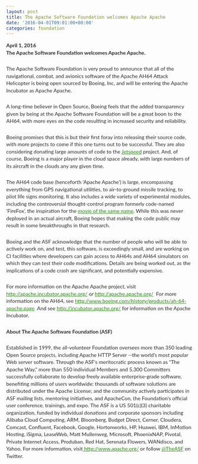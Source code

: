 ```yaml
---
layout: post
title: The Apache Software Foundation welcomes Apache Apache
date: '2016-04-01T09:01:00+00:00'
categories: foundation
---
```

<p style="margin: 0px 0px 24px; color: #2b2b2b; font-family: Lato, sans-serif; line-height: 19.5px;"><strong>April 1, 2016<br /></strong><strong>The Apache Software Foundation welcomes Apache Apache.</strong></p> 
  <p style="margin: 0px 0px 24px; color: #2b2b2b; font-family: Lato, sans-serif; line-height: 19.5px;"><span data-mce-style="font-weight: 400;">The Apache Software Foundation is very proud to announce that all of the navigational, combat, and avionics software of the Apache AH64 Attack Helicopter is being open sourced by Boeing, Inc, and will be entering the Apache Incubator as Apache Apache.</span></p> 
  <p style="margin: 0px 0px 24px; color: #2b2b2b; font-family: Lato, sans-serif; line-height: 19.5px;"><span data-mce-style="font-weight: 400;">A long-time believer in Open Source, Boeing feels that the added transparency given by being at the Apache Software Foundation will be a great boon to the AH64, with more eyes on the code resulting in increased security and reliability.</span></p> 
  <p style="margin: 0px 0px 24px; color: #2b2b2b; font-family: Lato, sans-serif; line-height: 19.5px;"><span data-mce-style="font-weight: 400;">Boeing promises that this is but their first foray into releasing their source code, with more projects to come if this one turns out to be successful. They are also considering donating large amounts of code to the <a href="https://portals.apache.org/jetspeed-2/" data-mce-href="https://portals.apache.org/jetspeed-2/" style="color: #24890d;">Jetspeed</a>&nbsp;project. And, of course, Boeing is a major player in the cloud space already, with large numbers of its aircraft in the clouds any any given time.</span></p> 
  <p style="margin: 0px 0px 24px; color: #2b2b2b; font-family: Lato, sans-serif; line-height: 19.5px;"><span data-mce-style="font-weight: 400;">The AH64 code base (henceforth ‘Apache Apache’) is large, encompassing everything from GPS navigational utilities, to air-to-ground missile tracking, to pilot life signs monitoring. It also includes a wide variety of experimental modules, including the controversial thought-control program formerly code-named ‘FireFox’, the inspiration for the <a href="https://en.wikipedia.org/wiki/Firefox_(film)" data-mce-href="https://en.wikipedia.org/wiki/Firefox_(film)" style="color: #24890d;">movie of the same name</a>. While this was never deployed in an actual aircraft, Boeing hopes that making the code public may result in some breakthroughs in that research.</span></p> 
  <p style="margin: 0px 0px 24px; color: #2b2b2b; font-family: Lato, sans-serif; line-height: 19.5px;"><span data-mce-style="font-weight: 400;">Boeing and the ASF acknowledge that the number of people who will be able to actively work on, and test, this software, is exceedingly small, and are working on CI facilities where developers can gain access to AH64s and AH64 simulators on which they can test their code modifications. Details are being worked out, as the implications of a code crash are significant, and potentially expensive.</span></p> 
  <p style="margin: 0px 0px 24px; color: #2b2b2b; font-family: Lato, sans-serif; line-height: 19.5px;"><span data-mce-style="font-weight: 400;">For more information on the Apache Apache project, visit </span><a href="http://home.apache.org/~rbowen/apache-apache/" data-mce-href="http://tm3.org/apache-apache/index.html" style="color: #24890d;"><span data-mce-style="font-weight: 400;">http://apache.incubator.apache.org/</span></a><span data-mce-style="font-weight: 400;"> or </span><a href="http://home.apache.org/~rbowen/apache-apache/" data-mce-href="http://tm3.org/apache-apache/index.html" style="color: #24890d;"><span data-mce-style="font-weight: 400;">http://apache.apache.org/</span></a><span data-mce-style="font-weight: 400;"> &nbsp;For more information on the AH64, see </span><a href="http://www.boeing.com/history/products/ah-64-apache.page" data-mce-href="http://www.boeing.com/history/products/ah-64-apache.page" style="color: #24890d;"><span data-mce-style="font-weight: 400;">http://www.boeing.com/history/products/ah-64-apache.page</span></a><span data-mce-style="font-weight: 400;"> &nbsp;And see </span><a href="http://incubator.apache.org/" data-mce-href="http://incubator.apache.org/" style="color: #24890d;"><span data-mce-style="font-weight: 400;">http://incubator.apache.org/</span></a><span data-mce-style="font-weight: 400;"> for information on the Apache Incubator.</span></p> 
  <p style="margin: 0px 0px 24px; color: #2b2b2b; font-family: Lato, sans-serif; line-height: 19.5px;"><strong>About The Apache Software Foundation (ASF)</strong></p> 
  <p style="margin: 0px 0px 24px; color: #2b2b2b; font-family: Lato, sans-serif; line-height: 19.5px;"><span data-mce-style="font-weight: 400;">Established in 1999, the all-volunteer Foundation oversees more than 350 leading Open Source projects, including Apache HTTP Server --the world's most popular Web server software. Through the ASF's meritocratic process known as &quot;The Apache Way,&quot; more than 550 individual Members and 5,300 Committers successfully collaborate to develop freely available enterprise-grade software, benefiting millions of users worldwide: thousands of software solutions are distributed under the Apache License; and the community actively participates in ASF mailing lists, mentoring initiatives, and ApacheCon, the Foundation's official user conference, trainings, and expo. The ASF is a US 501(c)(3) charitable organization, funded by individual donations and corporate sponsors including Alibaba Cloud Computing, ARM, Bloomberg, Budget Direct, Cerner, Cloudera, Comcast, Confluent, Facebook, Google, Hortonworks, HP, Huawei, IBM, InMotion Hosting, iSigma, LeaseWeb, Matt Mullenweg, Microsoft, PhoenixNAP, Pivotal, Private Internet Access, Produban, Red Hat, Serenata Flowers, WANdisco, and Yahoo. For more information, visit</span><a href="http://www.apache.org/" data-mce-href="http://www.apache.org/" style="color: #24890d;"> <span data-mce-style="font-weight: 400;">http://www.apache.org/</span></a><span data-mce-style="font-weight: 400;"> or follow <a href="https://twitter.com/theasf" data-mce-href="https://twitter.com/theasf" style="color: #24890d;">@TheASF</a> on Twitter.</span></p> 
  <div><span data-mce-style="font-weight: 400;"><br /></span></div>
